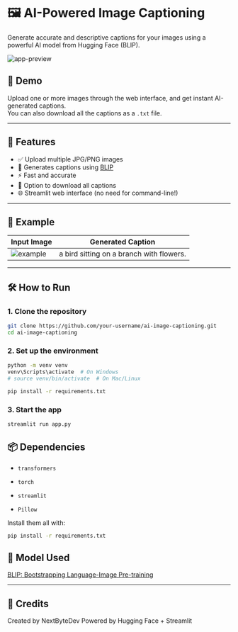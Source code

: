 # 🖼️ AI-Powered Image Captioning

Generate accurate and descriptive captions for your images using a powerful AI model from Hugging Face (BLIP).

![app-preview](preview.png) 

## 🚀 Demo

Upload one or more images through the web interface, and get instant AI-generated captions.  
You can also download all the captions as a `.txt` file.

---

## 🔧 Features

- ✅ Upload multiple JPG/PNG images
- 🧠 Generates captions using [BLIP](https://huggingface.co/Salesforce/blip-image-captioning-base)
- ⚡ Fast and accurate
- 💾 Option to download all captions
- 🌐 Streamlit web interface (no need for command-line!)

---

## 📸 Example

| Input Image | Generated Caption |
|-------------|-------------------|
| ![example](example.png) | a bird sitting on a branch with flowers. |

---

## 🛠️ How to Run

### 1. Clone the repository

```bash
git clone https://github.com/your-username/ai-image-captioning.git
cd ai-image-captioning
```
### 2. Set up the environment

```bash
python -m venv venv
venv\Scripts\activate  # On Windows
# source venv/bin/activate  # On Mac/Linux

pip install -r requirements.txt
```

### 3. Start the app

```bash
streamlit run app.py
```

## 📦 Dependencies

- `transformers`

- `torch`

- `streamlit`

- `Pillow`

Install them all with:
```bash
pip install -r requirements.txt
```

## 🤖 Model Used

[BLIP: Bootstrapping Language-Image Pre-training](https://huggingface.co/Salesforce/blip-image-captioning-base)

---

## 🙌 Credits

Created by NextByteDev
Powered by Hugging Face + Streamlit

